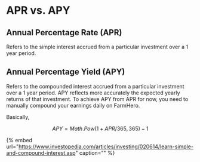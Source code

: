# APR vs. APY

## Annual Percentage Rate \(APR\)

Refers to the simple interest accrued from a particular investment over a 1 year period.

## Annual Percentage Yield \(APY\)

Refers to the compounded interest accrued from a particular investment over a 1 year period. APY reflects more accurately the expected yearly returns of that investment. To achieve APY from APR for now, you need to manually compound your earnings daily on FarmHero.

Basically,

$$
APY = Math. Pow(1+APR/365, 365) - 1
$$

{% embed url="https://www.investopedia.com/articles/investing/020614/learn-simple-and-compound-interest.asp" caption="" %}


